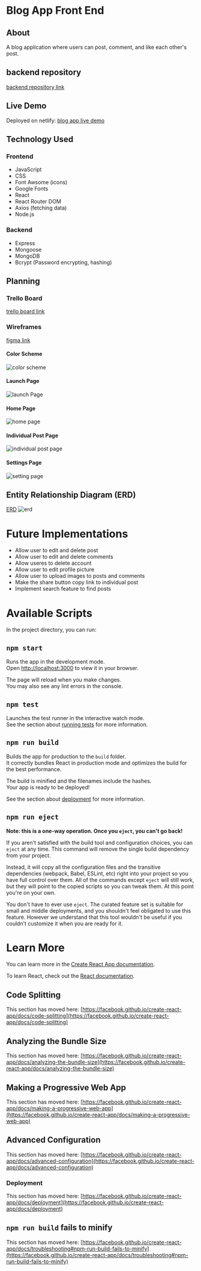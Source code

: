 # Blog App Front End
## About
A blog application where users can post, comment, and like each other's post.

## backend repository
[backend repository link](https://github.com/mindy-d-tran/blog-app-backend)

## Live Demo
Deployed on netlify: [blog app live demo](https://main--ps-blog-app.netlify.app/)

## Technology Used
### Frontend
- JavaScript
- CSS
- Font Awsome (icons)
- Google Fonts
- React
- React Router DOM
- Axios (fetching data)
- Node.js

### Backend
- Express
- Mongoose
- MongoDB
- Bcrypt (Password encrypting, hashing)

## Planning 

### Trello Board
[trello board link](https://trello.com/invite/b/xMjVRQSG/ATTI0edbb0da239b30e52dd61d33368ae80f69D00CD7/ps-capstone-project)

### Wireframes
[figma link](https://www.figma.com/file/JXbIHYB3GCcf4CvyO5OFxR/Mindy-Tran-Blog-App-wireframe?type=design&node-id=0%3A1&mode=design&t=dvxGh0beVw3jv3FA-1)

#### Color Scheme
![color scheme](./color%20scheme.png)

#### Launch Page
![launch Page](./launch_page.png)

#### Home Page
![home page](./Home%20Page.png)

#### Individual Post Page
![individual post page](./one_post.png)

#### Settings Page
![setting page](./Settings.png)

## Entity Relationship Diagram (ERD) 
[ERD](https://drive.google.com/file/d/14j2IKmw6vyK-PiW4wrSRmKZa3s_J_noH/view)
![erd](./erd.png)

# Future Implementations
- Allow user to edit and delete post
- Allow user to edit and delete comments
- Allow useres to delete account
- Allow user to edit profile picture
- Allow user to upload images to posts and comments
- Make the share button copy link to individual post
- Implement search feature to find posts

# Available Scripts

In the project directory, you can run:

## `npm start`

Runs the app in the development mode.\
Open [http://localhost:3000](http://localhost:3000) to view it in your browser.

The page will reload when you make changes.\
You may also see any lint errors in the console.

## `npm test`

Launches the test runner in the interactive watch mode.\
See the section about [running tests](https://facebook.github.io/create-react-app/docs/running-tests) for more information.

## `npm run build`

Builds the app for production to the `build` folder.\
It correctly bundles React in production mode and optimizes the build for the best performance.

The build is minified and the filenames include the hashes.\
Your app is ready to be deployed!

See the section about [deployment](https://facebook.github.io/create-react-app/docs/deployment) for more information.

## `npm run eject`

**Note: this is a one-way operation. Once you `eject`, you can't go back!**

If you aren't satisfied with the build tool and configuration choices, you can `eject` at any time. This command will remove the single build dependency from your project.

Instead, it will copy all the configuration files and the transitive dependencies (webpack, Babel, ESLint, etc) right into your project so you have full control over them. All of the commands except `eject` will still work, but they will point to the copied scripts so you can tweak them. At this point you're on your own.

You don't have to ever use `eject`. The curated feature set is suitable for small and middle deployments, and you shouldn't feel obligated to use this feature. However we understand that this tool wouldn't be useful if you couldn't customize it when you are ready for it.

# Learn More

You can learn more in the [Create React App documentation](https://facebook.github.io/create-react-app/docs/getting-started).

To learn React, check out the [React documentation](https://reactjs.org/).

## Code Splitting

This section has moved here: [https://facebook.github.io/create-react-app/docs/code-splitting](https://facebook.github.io/create-react-app/docs/code-splitting)

## Analyzing the Bundle Size

This section has moved here: [https://facebook.github.io/create-react-app/docs/analyzing-the-bundle-size](https://facebook.github.io/create-react-app/docs/analyzing-the-bundle-size)

## Making a Progressive Web App

This section has moved here: [https://facebook.github.io/create-react-app/docs/making-a-progressive-web-app](https://facebook.github.io/create-react-app/docs/making-a-progressive-web-app)

## Advanced Configuration

This section has moved here: [https://facebook.github.io/create-react-app/docs/advanced-configuration](https://facebook.github.io/create-react-app/docs/advanced-configuration)

### Deployment

This section has moved here: [https://facebook.github.io/create-react-app/docs/deployment](https://facebook.github.io/create-react-app/docs/deployment)

## `npm run build` fails to minify

This section has moved here: [https://facebook.github.io/create-react-app/docs/troubleshooting#npm-run-build-fails-to-minify](https://facebook.github.io/create-react-app/docs/troubleshooting#npm-run-build-fails-to-minify)
